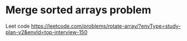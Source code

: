 # Merge sorted arrays problem

Leet code https://leetcode.com/problems/rotate-array/?envType=study-plan-v2&envId=top-interview-150
